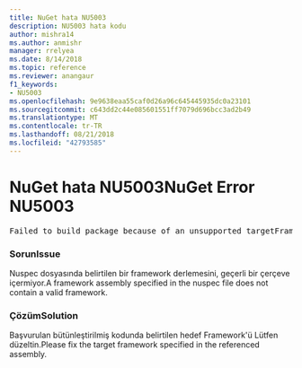 ```yaml
---
title: NuGet hata NU5003
description: NU5003 hata kodu
author: mishra14
ms.author: anmishr
manager: rrelyea
ms.date: 8/14/2018
ms.topic: reference
ms.reviewer: anangaur
f1_keywords:
- NU5003
ms.openlocfilehash: 9e9638eaa55caf0d26a96c645445935dc0a23101
ms.sourcegitcommit: c643dd2c44e085601551ff7079d696bcc3ad2b49
ms.translationtype: MT
ms.contentlocale: tr-TR
ms.lasthandoff: 08/21/2018
ms.locfileid: "42793585"
---
```

# <a name="nuget-error-nu5003"></a><span data-ttu-id="d4bf9-103">NuGet hata NU5003</span><span class="sxs-lookup"><span data-stu-id="d4bf9-103">NuGet Error NU5003</span></span>
<pre>Failed to build package because of an unsupported targetFramework value on 'System.Net'.</pre>

### <a name="issue"></a><span data-ttu-id="d4bf9-104">Sorun</span><span class="sxs-lookup"><span data-stu-id="d4bf9-104">Issue</span></span>

<span data-ttu-id="d4bf9-105">Nuspec dosyasında belirtilen bir framework derlemesini, geçerli bir çerçeve içermiyor.</span><span class="sxs-lookup"><span data-stu-id="d4bf9-105">A framework assembly specified in the nuspec file does not contain a valid framework.</span></span>


### <a name="solution"></a><span data-ttu-id="d4bf9-106">Çözüm</span><span class="sxs-lookup"><span data-stu-id="d4bf9-106">Solution</span></span>

<span data-ttu-id="d4bf9-107">Başvurulan bütünleştirilmiş kodunda belirtilen hedef Framework'ü Lütfen düzeltin.</span><span class="sxs-lookup"><span data-stu-id="d4bf9-107">Please fix the target framework specified in the referenced assembly.</span></span>

